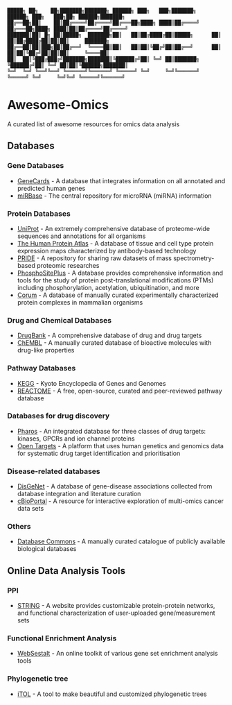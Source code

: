 ```
█████╗ ██╗    ██╗███████╗███████╗ ██████╗ ███╗   ███╗███████╗     ██████╗ ███╗   ███╗██╗ ██████╗███████╗
██╔══██╗██║    ██║██╔════╝██╔════╝██╔═══██╗████╗ ████║██╔════╝    ██╔═══██╗████╗ ████║██║██╔════╝██╔════╝
███████║██║ █╗ ██║█████╗  ███████╗██║   ██║██╔████╔██║█████╗      ██║   ██║██╔████╔██║██║██║     ███████╗
██╔══██║██║███╗██║██╔══╝  ╚════██║██║   ██║██║╚██╔╝██║██╔══╝      ██║   ██║██║╚██╔╝██║██║██║     ╚════██║
██║  ██║╚███╔███╔╝███████╗███████║╚██████╔╝██║ ╚═╝ ██║███████╗    ╚██████╔╝██║ ╚═╝ ██║██║╚██████╗███████║
╚═╝  ╚═╝ ╚══╝╚══╝ ╚══════╝╚══════╝ ╚═════╝ ╚═╝     ╚═╝╚══════╝     ╚═════╝ ╚═╝     ╚═╝╚═╝ ╚═════╝╚══════╝
```

# Awesome-Omics
A curated list of awesome resources for omics data analysis

## Databases

### Gene Databases
* [GeneCards](https://www.genecards.org/) - A database that integrates information on all annotated and predicted human genes
* [miRBase](http://www.mirbase.org/) - The central repository for microRNA (miRNA) information

### Protein Databases
* [UniProt](https://www.uniprot.org/) - An extremely comprehensive database of proteome-wide sequences and annotations for all organisms
* [The Human Protein Atlas](https://www.proteinatlas.org) - A database of tissue and cell type protein expression maps characterized by antibody-based technology 
* [PRIDE](https://www.ebi.ac.uk/pride) - A repository for sharing raw datasets of mass spectrometry-based proteomic researches
* [PhosphoSitePlus](https://phosphosite.org) - A database provides comprehensive information and tools for the study of protein post-translational modifications (PTMs) including phosphorylation, acetylation, ubiquitination, and more
* [Corum](https://mips.helmholtz-muenchen.de/corum/) - A database of manually curated experimentally characterized protein complexes in mammalian organisms


### Drug and Chemical Databases
* [DrugBank](https://go.drugbank.com/) - A comprehensive database of drug and drug targets
* [ChEMBL](https://www.ebi.ac.uk/chembl/) - A manually curated database of bioactive molecules with drug-like properties


### Pathway Databases
* [KEGG](https://www.genome.jp/kegg) - Kyoto Encyclopedia of Genes and Genomes
* [REACTOME](https://reactome.org) - A free, open-source, curated and peer-reviewed pathway database

### Databases for drug discovery
* [Pharos](https://pharos.nih.gov) - An integrated database for three classes of drug targets: kinases, GPCRs and ion channel proteins
* [Open Targets](https://www.opentargets.org/) - A platform that uses human genetics and genomics data for systematic drug target identification and prioritisation

### Disease-related databases
* [DisGeNet](https://disgenet.org) - A database of gene-disease associations collected from database integration and literature curation
* [cBioPortal](https://www.cbioportal.org/) - A resource for interactive exploration of multi-omics cancer data sets

### Others
* [Database Commons](https://ngdc.cncb.ac.cn/databasecommons/) - A manually curated catalogue of publicly available biological databases

## Online Data Analysis Tools

### PPI
* [STRING](https://string-db.org/) - A website provides customizable protein-protein networks, and functional characterization of user-uploaded gene/measurement sets

### Functional Enrichment Analysis
* [WebSestalt](http://www.webgestalt.org/) - An online toolkit of various gene set enrichment analysis tools

### Phylogenetic tree
* [iTOL](https://itol.embl.de) - A tool to make beautiful and customized phylogenetic trees
